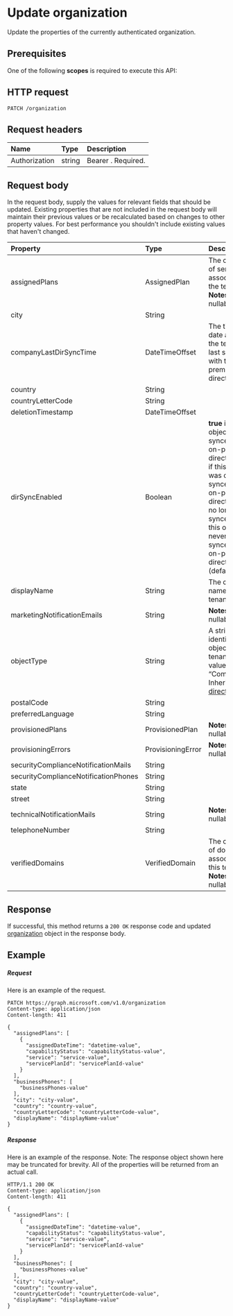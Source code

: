# Update organization

Update the properties of the currently authenticated organization.
## Prerequisites
One of the following **scopes** is required to execute this API:
## HTTP request
<!-- { "blockType": "ignored" } -->
```http
PATCH /organization

```
## Request headers
| Name       | Type | Description|
|:-----------|:------|:----------|
| Authorization  | string  | Bearer <token>. Required. |

## Request body
In the request body, supply the values for relevant fields that should be updated. Existing properties that are not included in the request body will maintain their previous values or be recalculated based on changes to other property values. For best performance you shouldn't include existing values that haven't changed.

| Property	   | Type	|Description|
|:---------------|:--------|:----------|
|assignedPlans|AssignedPlan|The collection of service plans associated with the tenant.                            **Notes**: not nullable.            |
|city|String|            |
|companyLastDirSyncTime|DateTimeOffset|The time and date at which the tenant was last synced with the on-premise directory.|
|country|String|            |
|countryLetterCode|String|            |
|deletionTimestamp|DateTimeOffset||
|dirSyncEnabled|Boolean|**true** if this object is synced from an on-premises directory; **false** if this object was originally synced from an on-premises directory but is no longer synced; **null** if this object has never been synced from an on-premises directory (default).|
|displayName|String|The display name for the tenant.|
|marketingNotificationEmails|String|                                        **Notes**: not nullable.            |
|objectType|String|A string that identifies the object type. For tenants the value is always “Company”. Inherited from [directoryObject](../resources/directoryobject.md).|
|postalCode|String|            |
|preferredLanguage|String|            |
|provisionedPlans|ProvisionedPlan|                                        **Notes**: not nullable.            |
|provisioningErrors|ProvisioningError|                                        **Notes**: not nullable.            |
|securityComplianceNotificationMails|String||
|securityComplianceNotificationPhones|String||
|state|String|            |
|street|String|            |
|technicalNotificationMails|String|                                        **Notes**: not nullable.            |
|telephoneNumber|String|            |
|verifiedDomains|VerifiedDomain|The collection of domains associated with this tenant.                            **Notes**: not nullable.            |

## Response
If successful, this method returns a `200 OK` response code and updated [organization](../resources/organization.md) object in the response body.
## Example
##### Request
Here is an example of the request.
<!-- {
  "blockType": "request",
  "name": "update_organization"
}-->
```http
PATCH https://graph.microsoft.com/v1.0/organization
Content-type: application/json
Content-length: 411

{
  "assignedPlans": [
    {
      "assignedDateTime": "datetime-value",
      "capabilityStatus": "capabilityStatus-value",
      "service": "service-value",
      "servicePlanId": "servicePlanId-value"
    }
  ],
  "businessPhones": [
    "businessPhones-value"
  ],
  "city": "city-value",
  "country": "country-value",
  "countryLetterCode": "countryLetterCode-value",
  "displayName": "displayName-value"
}
```
##### Response
Here is an example of the response. Note: The response object shown here may be truncated for brevity. All of the properties will be returned from an actual call.
<!-- {
  "blockType": "response",
  "truncated": true,
  "@odata.type": "microsoft.graph.organization"
} -->
```http
HTTP/1.1 200 OK
Content-type: application/json
Content-length: 411

{
  "assignedPlans": [
    {
      "assignedDateTime": "datetime-value",
      "capabilityStatus": "capabilityStatus-value",
      "service": "service-value",
      "servicePlanId": "servicePlanId-value"
    }
  ],
  "businessPhones": [
    "businessPhones-value"
  ],
  "city": "city-value",
  "country": "country-value",
  "countryLetterCode": "countryLetterCode-value",
  "displayName": "displayName-value"
}
```

<!-- uuid: 8fcb5dbc-d5aa-4681-8e31-b001d5168d79
2015-10-25 14:57:30 UTC -->
<!-- {
  "type": "#page.annotation",
  "description": "Update organization",
  "keywords": "",
  "section": "documentation",
  "tocPath": ""
}-->
